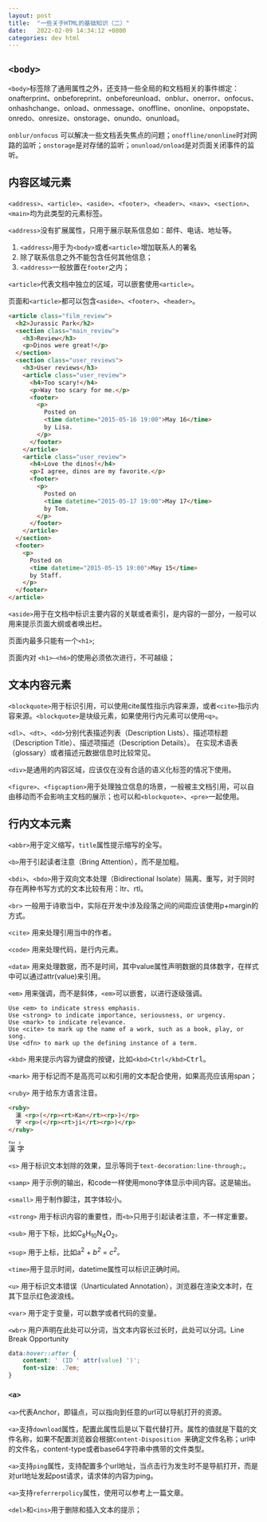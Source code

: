 ```yaml
---
layout: post
title:  "一些关于HTML的基础知识（二）"
date:   2022-02-09 14:34:12 +0800
categories: dev html
---
```


## `<body>`

`<body>`标签除了通用属性之外，还支持一些全局的和文档相关的事件绑定：onafterprint、onbeforeprint、onbeforeunload、onblur、onerror、onfocus、onhashchange、onload、onmessage、onoffline、ononline、onpopstate、onredo、onresize、onstorage、onundo、onunload。

`onblur/onfocus` 可以解决一些文档丢失焦点的问题；`onoffline/ononline`时对网路的监听；`onstorage`是对存储的监听；`onunload/onload`是对页面关闭事件的监听。

## 内容区域元素

`<address>`、`<article>`、`<aside>`、`<footer>`、`<header>`、`<nav>`、`<section>`、`<main>`均为此类型的元素标签。

`<address>`没有扩展属性，只用于展示联系信息如：邮件、电话、地址等。

1. `<address>`用于为`<body>`或者`<article>`增加联系人的署名
2. 除了联系信息之外不能包含任何其他信息；
3. `<address>`一般放置在`footer`之内；

`<article>`代表文档中独立的区域，可以嵌套使用`<article>`。

页面和`<article>`都可以包含`<aside>`、`<footer>`、`<header>`。

```html
<article class="film_review">
  <h2>Jurassic Park</h2>
  <section class="main_review">
    <h3>Review</h3>
    <p>Dinos were great!</p>
  </section>
  <section class="user_reviews">
    <h3>User reviews</h3>
    <article class="user_review">
      <h4>Too scary!</h4>
      <p>Way too scary for me.</p>
      <footer>
        <p>
          Posted on
          <time datetime="2015-05-16 19:00">May 16</time>
          by Lisa.
        </p>
      </footer>
    </article>
    <article class="user_review">
      <h4>Love the dinos!</h4>
      <p>I agree, dinos are my favorite.</p>
      <footer>
        <p>
          Posted on
          <time datetime="2015-05-17 19:00">May 17</time>
          by Tom.
        </p>
      </footer>
    </article>
  </section>
  <footer>
    <p>
      Posted on
      <time datetime="2015-05-15 19:00">May 15</time>
      by Staff.
    </p>
  </footer>
</article>
```

`<aside>`用于在文档中标识主要内容的关联或者索引，是内容的一部分，一般可以用来提示页面大纲或者唤出栏。

页面内最多只能有一个`<h1>`;

页面内对 `<h1>–<h6>`的使用必须依次进行，不可越级；

## 文本内容元素

`<blockquote>`用于标识引用，可以使用cite属性指示内容来源，或者`<cite>`指示内容来源。`<blockquote>`是块级元素，如果使用行内元素可以使用`<q>`。

`<dl>`、`<dt>`、`<dd>`分别代表描述列表（Description Lists）、描述项标题（Description Title）、描述项描述（Description Details）。 在实现术语表（glossary）或者描述元数据信息时比较常见。

`<div>`是通用的内容区域，应该仅在没有合适的语义化标签的情况下使用。

`<figure>`、`<figcaption>`用于处理独立信息的场景，一般被主文档引用，可以自由移动而不会影响主文档的展示；也可以和`<blockquote>`、`<pre>`一起使用。

## 行内文本元素

`<abbr>`用于定义缩写，`title`属性提示缩写的全写。

`<b>`用于引起读者注意（Bring Attention），而不是加粗。

`<bdi>`、`<bdo>`用于双向文本处理（Bidirectional Isolate）隔离、重写，对于同时存在两种书写方式的文本比较有用：ltr、rtl。

`<br>` 一般用于诗歌当中，实际在开发中涉及段落之间的间距应该使用p+margin的方式。

`<cite>` 用来处理引用当中的作者。

`<code>` 用来处理代码，是行内元素。

`<data>` 用来处理数据，而不是时间，其中value属性声明数据的具体数字，在样式中可以通过attr(value)来引用。

`<em>` 用来强调，而不是斜体，`<em>`可以嵌套，以进行逐级强调。

    Use <em> to indicate stress emphasis.
    Use <strong> to indicate importance, seriousness, or urgency.
    Use <mark> to indicate relevance.
    Use <cite> to mark up the name of a work, such as a book, play, or song.
    Use <dfn> to mark up the defining instance of a term.

`<kbd>` 用来提示内容为键盘的按键，比如`<kbd>Ctrl</kbd>`<kbd>Ctrl</kbd>。

`<mark>` 用于标记而不是高亮可以和引用的文本配合使用，如果高亮应该用span；

`<ruby>` 用于给东方语言注音。

```html
<ruby>
  漢 <rp>(</rp><rt>Kan</rt><rp>)</rp>
  字 <rp>(</rp><rt>ji</rt><rp>)</rp>
</ruby>
```

<ruby>
  漢 <rp>(</rp><rt>Kan</rt><rp>)</rp>
  字 <rp>(</rp><rt>ji</rt><rp>)</rp>
</ruby>

`<s>` 用于标识文本划除的效果，显示等同于`text-decoration:line-through;`。

`<samp>` 用于示例的输出，和code一样使用mono字体显示中间内容。这是输出。

`<small>` 用于制作脚注，其字体较小。

`<strong>` 用于标识内容的重要性，而`<b>`只用于引起读者注意，不一样定重要。

`<sub>` 用于下标，比如C<sub>8</sub>H<sub>10</sub>N<sub>4</sub>O<sub>2</sub>。

`<sup>` 用于上标，比如a<sup>2</sup> + <var>b<sup>2</sup></var> = <var>c<sup>2</sup>。

`<time>`用于显示时间，datetime属性可以标识正确时间。

`<u>` 用于标识文本错误（Unarticulated Annotation），浏览器在渲染文本时，在其下显示红色波浪线。

`<var>` 用于定于变量，可以数学或者代码的变量。

`<wbr>` 用户声明在此处可以分词，当文本内容长过长时，此处可以分词。Line Break Opportunity 

```css
data:hover::after {
    content: ' (ID ' attr(value) ')';
    font-size: .7em;
}
```

### `<a>`

`<a>`代表Anchor，即锚点，可以指向到任意的url可以导航打开的资源。

`<a>`支持`download`属性，配置此属性后是以下载代替打开。属性的值就是下载的文件名称，如果不配置浏览器会根据`Content-Disposition `来确定文件名称；url中的文件名，content-type或者base64字符串中携带的文件类型。

`<a>`支持`ping`属性，支持配置多个url地址，当点击行为发生时不是导航打开，而是对url地址发起post请求，请求体的内容为ping。

`<a>`支持`referrerpolicy`属性，使用可以参考上一篇文章。

`<del>`和`<ins>`用于删除和插入文本的提示；